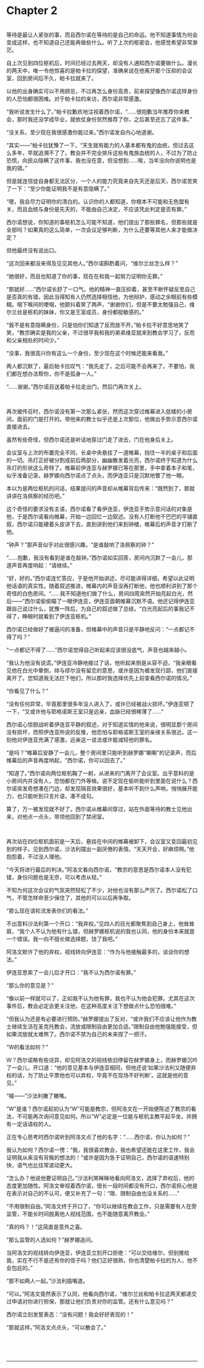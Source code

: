 # Chapter 2

<br>
等待是最让人紧张的事，而且西尔诺在等待的是自己的命运。他不知道事情为何会变成这样，也不知道自己还能再做些什么。听了上次的枢密会，他感觉希望非常渺茫。

自上次见到四位枢机后，时间已经过去两天，却没有人通知西尔诺要做什么。漫长的两天中，唯一令他惊喜的是帕卡拉的探望，准确来说在他离开那个压抑的会议室，回到房间后不久，帕卡拉就来了。

以他的出身确实可以不用顾忌，不过再怎么身份高贵，前来探望像西尔诺这样身份的人恐怕都很困难。对于帕卡拉的来访，西尔诺非常感激。

“我听说发生什么了。”帕卡拉歉疚地注视着西尔诺，“……很抱歉当年推荐你来教会，那时我还没学成毕业，就依仗身份贸然推荐了你，之后甚至还忘了这件事。”

“没关系，至少现在我很感激你能过来。”西尔诺发自内心地道谢。

“其实——”帕卡拉犹豫了一下，“天生就有能力的人基本都有鬼的血统，但过去这么多年，早就追溯不了了。教会并不完全排斥这些有鬼族血统的人，不过为了防止恐慌，向民众隐瞒了这件事，我也没在意，但没想到……唉，当年没向你说明也是我的错。”

但是就连信徒自身都无法区分，一个人的能力究竟来自先天还是后天，西尔诺苦笑了一下：“至少你能证明我不是有意隐瞒了。”

“嗯，我会尽力证明你的清白的。认识你的人都知道，你根本不可能和无色盟有关，而且血统与身份是先天的，不能由自己决定，不应该凭此判定是否有罪。”

西尔诺想说，你知道的事枢机怎么可能不知道，他们提出了那些罪名，但那些就是全部吗？如果真的这么简单，一次会议足够判断，为什么还要等其他人来才能做决定？

但他最终没有说出口。

“这次回来都没来得及见见其他人。”西尔诺斟酌着问，“维尔兰丝怎么样？”

“她很好，而且也知道了你的事，现在在和我一起努力证明你无罪。”

“那就好……”西尔诺长舒了一口气。他的精神一直压抑着，甚至不断怀疑反思自己是否真的有错，因此当得知有人仍然选择相信他，为他辩护，感动之余眼前有些模糊。咽下喉间的哽咽，他颤抖着笑了两声，“谢谢你们，但是不要太勉强自己，维尔兰丝是枢机的妹妹，你又是王室成员，身份都挺敏感的。”

“我不是有意隐瞒身份，只是怕你们知道了反而放不开。”帕卡拉不好意思地笑了笑，“教宗确实是我的父亲，不过很早我和我的弟弟维亚就来到教会学习了，反而和父亲相处的时间少。”

“没事，我很高兴你有这么一个身份，至少现在这个时候还能来看我。”

两人都沉默了，最后帕卡拉叹气：“我先走了，之后可能不会再来了。不要怕，我们都在想办法帮你，你不是孤身一人。”

“……谢谢。”西尔诺目送着帕卡拉走出门，然后门再次关上。

<br>

再次被传召时，西尔诺没有第一次那么紧张，然而这次穿过帷幕进入低矮的小房间，面前的门是打开的。带他来的教士似乎还是上次那位，他做出手势示意西尔诺直接进去。

虽然有些奇怪，但西尔诺还是听话地穿过门走了进去，门在他身后关上。

会议室与上次的布置完全不同，长桌中央悬挂了一道帷幕，挡住一半的桌子和后面的一切。吊灯正好被分割成前后两部分，幽幽散发着光亮，西尔诺终于知道为什么吊灯的形状这么奇特了。帷幕前伊连亚与赫罗娜已等在那里，手中拿着本子和笔，似乎准备记录。赫罗娜向西尔诺点了点头，而伊连亚只是沉默地瞥了他一眼。

本以为是两位枢机的问话，结果提问的声音却从帷幕背后传来：“既然到了，那就讲讲在洛佩察的经历吧。”

这个奇怪的要求没有主语，西尔诺看了看伊连亚，伊连亚手势示意问话的对象是他，于是西尔诺看向帷幕，开始一边回忆一边叙述。没有人打断他干巴巴的平铺直叙，西尔诺只能硬着头皮讲下去，直到讲到他们来到钟楼，帷幕后的声音才打断了他。

“钟声？”那声音似乎对此很感兴趣，“是谁敲响了洛佩察的钟？”

“……抱歉，我没有看到是谁在敲钟。”西尔诺如实回答，房间内沉默了一会儿，那道声音再度响起：“请继续。”

“好，好的。”西尔诺连忙答应，于是他开始讲述，尽可能讲得详细，希望以此证明他话语的真实性。随着叙述推进，帷幕内的声音没再打断他，他也顺利讲到了那个奇怪的白色房间。“……我不知道他们做了什么，房间四周突然开始亮起白光，然后——”西尔诺偷偷瞄了一眼伊连亚，伊连亚面朝帷幕沉默不语。他还记得伊连亚跟自己说过什么，犹豫一阵后，为自己的叙述做了总结，“白光亮起后的事我记不得了，睁眼时就看到了伊连亚枢机。”

西尔诺已经做好了被逼问的准备，但帷幕中的声音只是平静地反问：“一点都记不得了吗？”

“一点都记不得了……”西尔诺觉得自己听起来应该很没底气，声音也越来越小。

“我认为他没有说谎。”伊连亚冷静地接过了话，他听起来倒是从容不迫，“我亲眼看见他在白光中晕倒，绯与缪尔没有留恋的意思，或许是因为被发现行踪，他们直接离开了。您知道我无法拦下他们，所以那时我选择优先上前查看西尔诺的情况。”

“你看见了什么？”

“没有任何异常，毕竟那里很多年没人进入了，或许已经被战火损坏。”伊连亚顿了一下，“又或许他与耶格诺斯王室只是远亲，血脉已经很稀薄了……”

西尔诺心惊胆战听着伊连亚平静的叙述，对于知道实情的他来说，很明显那个房间没有损坏，而照伊连亚所说的反推，他恐怕与耶格诺斯王室的亲缘关系很近。这一刻他对伊连亚充满了感激，远亲这一说法或许能减轻他的罪名。

“是吗？”帷幕后安静了一会儿，整个房间里只能听到赫罗娜“唰唰”的记录声，而后帷幕后的声音再度响起，“西尔诺，你可以回去了。”

“知道了。”西尔诺向两位枢机鞠了一躬，从进来的门离开了会议室。出乎意料的是小房间内并没有人，恐怕都在门外等候。说不定现在偷听能听到里面在说什么？西尔诺突发奇想凑在门边，却发现隔音效果很好，基本听不到什么声响，悄悄展开能力，也只能听到只言片语，凑不成句。

算了，万一被发现就不好了。西尔诺从帷幕间穿过，站在外面等待的教士见他出来，对他点一点头，带领他回到了禁闭室。

<br>

再次站在四位枢机面前是一天后，悬挂在中间的帷幕被卸下，会议室又变回最初见到的样子。见到西尔诺，沙法利摆出一副厌倦的表情。“天天开会，好麻烦啊。”他抱怨着，不过没人理他。

“今天将进行最后的判决。”阿洛文看向西尔诺，“教宗的意思是西尔诺本人没有犯错，身份问题也是无奈，可以考虑从轻。”

不知为何这次会议的气氛突然轻松了不少，对他也没有那么严厉了。西尔诺松了口气，不管怎样命至少保住了，其他的可以以后再争取。

“那么现在请轮流发表你们的看法。”

不出意料沙法利第一个开口：“我弃权。”见四人的目光都聚焦到自己身上，他耸耸肩，“我个人不认为他有什么错，但赫罗娜枢机说的我也认同，他的身份本来就是一个错误。我一向不擅长做选择题，饶了我吧。”

阿洛文默许了他的弃权，视线转向伊连亚：“作为与他接触最多的，谈谈你的想法。”

伊连亚思索了一会儿后才开口：“我不认为西尔诺有罪。”

“那么你的意见是？”

“像以前一样就可以了，正如我不认为他有罪，我也不认为他会犯罪。尤其在这次事件后，教会必定会更关注他，在这种高度关注下想做点什么恐怕很难。”

“但我认为还是有必要进行预防。”赫罗娜提出了反对，“或许我们不应该让他作为教士继续生活在圣克托教会，流放或限制自由更加合适。”限制自由他勉强能接受，但如果流放就太难熬了。西尔诺不禁为自己的未来捏了一把汗。

“W的看法如何？”

W？西尔诺略有些诧异，却见阿洛文的视线依旧停留在赫罗娜身上，而赫罗娜沉吟了一会儿，开口道：“他的意见基本与伊连亚相同，但他还说‘如果沙法利又随便弃权的话，为了防止平票他也可以弃权，毕竟不在现场不好判断’。这就是他的意见。”

“嘁——”沙法利撇了撇嘴。

“W”是谁？西尔诺起初认为“W”可能是教宗，但阿洛文在一开始便陈述了教宗的看法，不可能再次询问意见如何。所以“W”必定是一位能与枢机主教平起平坐，并拥有一定话语权的人。

正在专心思考时西尔诺听到阿洛文点了他的名字：“……西尔诺，你认为如何？”

我认为如何？西尔诺一愣：“我，我很喜欢教会，我也希望还能在这里工作，我会证明我从来没有背叛的想法的！”或许是因为急于证明自己，西尔诺的语速特别快，语气也比往常波动更大。

“怎么办？他说他要证明自己。”沙法利笑眯眯地看向阿洛文，选择了弃权后，他的态度更加随性。阿洛文审视着西尔诺，很长一段时间都没有开口，西尔诺担心他是在表示对自己的不认可，便又补充了一句：“限、限制自由也没关系的……”

“不用限制自由。”阿洛文终于开口了，“你可以继续在教会工作，只是需要有人在旁监管，不能长时间脱离他人视线范围，也不能随意离开教会。”

“真的吗？！”这简直是意外之喜。

“那么监管的人选如何？”赫罗娜追问。

当阿洛文的视线转向伊连亚，伊连亚立刻开口拒绝：“可以交给维尔，但别推给我，实在不行不是还有你的侄子吗？他们正好很熟，你也清楚帕卡拉的为人，他不会包庇的。”

“那不如两人一起。”沙法利插嘴道。

“可以。”阿洛文竟然表示了认同，他看向西尔诺，“维尔兰丝和帕卡拉这两天都递交过申请对你进行担保，那就让他们负责对你的监管。还有什么意见吗？”

西尔诺立刻发誓表态：“没有问题！我会好好表现的！”

“那就这样。”阿洛文点点头，“可以散会了。”

<br>
<br>
<br>

---
